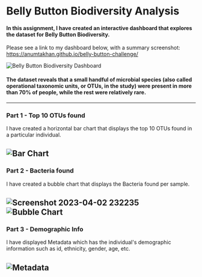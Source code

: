 # Belly Button Biodiversity Analysis

#### In this assignment, I have created an interactive dashboard that explores the dataset for Belly Button Biodiversity.
Please see a link to my dashboard below, with a summary screenshot:
https://anumtakhan.github.io/belly-button-challenge/

![Belly Button Biodiversity Dashboard](https://user-images.githubusercontent.com/119235680/229403453-5868a41b-3697-463c-8e1c-4c168c32763f.png)

#### The dataset reveals that a small handful of microbial species (also called operational taxonomic units, or OTUs, in the study) were present in more than 70% of people, while the rest were relatively rare.
-----------------------------------------------------------------------------------------------------------------------------------------------------------------------

### Part 1 - Top 10 OTUs found
I have created a horizontal bar chart that displays the top 10 OTUs found in a particular individual.

![Bar Chart](https://user-images.githubusercontent.com/119235680/229403650-6f8b4e48-0ca1-47e7-ab0d-3f73768ae48f.png)
-----------------------------------------------------------------------------------------------------------------------------------------------------------------------

### Part 2 - Bacteria found
I have created a bubble chart that displays the Bacteria found per sample.

![Screenshot 2023-04-02 232235](https://user-images.githubusercontent.com/119235680/229404317-2f1179cb-8aa7-400e-98ee-e9671aecafca.png)
![Bubble Chart](https://user-images.githubusercontent.com/119235680/229404334-dd74b6a3-356a-4e19-9f41-bdbce706fe93.png)
-----------------------------------------------------------------------------------------------------------------------------------------------------------------------

### Part 3 - Demographic Info
I have displayed Metadata which has the individual's demographic information such as id, ethnicity, gender, age, etc.

![Metadata](https://user-images.githubusercontent.com/119235680/229403962-a5f933a3-ea2b-479d-a645-71efe351655f.png)
-----------------------------------------------------------------------------------------------------------------------------------------------------------------------
